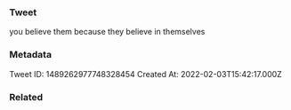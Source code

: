 ### Tweet
you believe them because they believe in themselves

### Metadata
Tweet ID: 1489262977748328454
Created At: 2022-02-03T15:42:17.000Z

### Related

